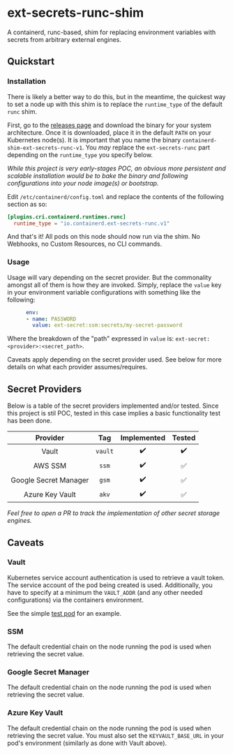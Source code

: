 # ext-secrets-runc-shim

A containerd, runc-based, shim for replacing environment variables with secrets from arbitrary external engines.

## Quickstart

### Installation

There is likely a better way to do this, but in the meantime, the quickest way to set a node up with this shim
is to replace the `runtime_type` of the default `runc` shim.

First, go to the [releases page](https://github.com/pelotech/ext-secrets-runc-shim/releases) and download the binary for your system architecture. Once it is downloaded, place it in the default `PATH` on your Kubernetes node(s). It is important that you name the binary `containerd-shim-ext-secrets-runc-v1`. You _may_ replace the `ext-secrets-runc` part depending on the `runtime_type` you specify below.

_While this project is very early-stages POC, an obvious more persistent and scalable installation would be to bake the binary and following configurations into your node image(s) or bootstrap._

Edit `/etc/containerd/config.toml` and replace the contents of the following section as so:

```toml
[plugins.cri.containerd.runtimes.runc]
  runtime_type = "io.containerd.ext-secrets-runc.v1"
```

And that's it! All pods on this node should now run via the shim. No Webhooks, no Custom Resources, no CLI commands.

### Usage

Usage will vary depending on the secret provider. But the commonality amongst all of them is how they are invoked.
Simply, replace the `value` key in your environment variable configurations with something like the following:

```yaml
      env:
      - name: PASSWORD
        value: ext-secret:ssm:secrets/my-secret-password
``` 

Where the breakdown of the "path" expressed in `value` is: `ext-secret:<provider>:<secret_path>`.

Caveats apply depending on the secret provider used. See below for more details on what each provider assumes/requires.

## Secret Providers

Below is a table of the secret providers implemented and/or tested. 
Since this project is stil POC, tested in this case implies a basic functionality test has been done.

| Provider              | Tag     | Implemented        | Tested             |
|:---------------------:|:-------:|:------------------:|:------------------:|
| Vault                 | `vault` | :heavy_check_mark: | :heavy_check_mark: |
| AWS SSM               | `ssm`   | :heavy_check_mark: | :white_check_mark: |
| Google Secret Manager | `gsm`   | :heavy_check_mark: | :white_check_mark: |
| Azure Key Vault       | `akv`   | :heavy_check_mark: | :white_check_mark: |

_Feel free to open a PR to track the implementation of other secret storage engines._

## Caveats

### Vault

Kubernetes service account authentication is used to retrieve a vault token. 
The service account of the pod being created is used. Additionally, you have to specify
at a minimum the `VAULT_ADDR` (and any other needed configurations) via the containers environment.

See the simple [test pod](test/manifests/pod.yaml) for an example.

### SSM

The default credential chain on the node running the pod is used when retrieving the secret value.

### Google Secret Manager

The default credential chain on the node running the pod is used when retrieving the secret value.


### Azure Key Vault

The default credential chain on the node running the pod is used when retrieving the secret value.
You must also set the `KEYVAULT_BASE_URL` in your pod's environment (similarly as done with Vault above).